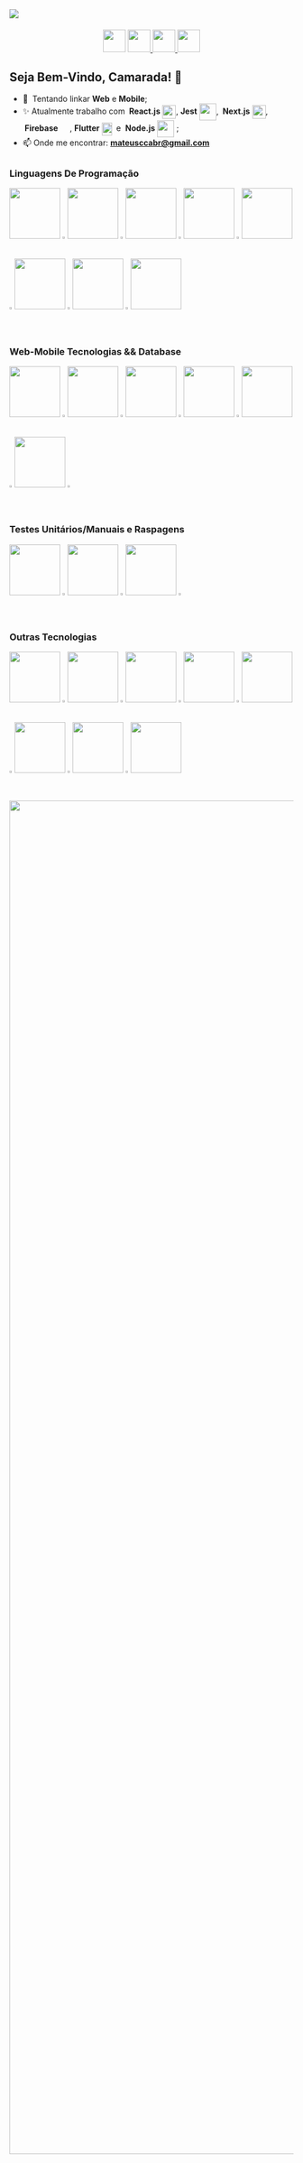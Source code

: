 <div>
    <img src="https://github.com/Cabraiz/Cabraiz/assets/47371964/5efe7ffe-c3c7-483d-abdd-45258fc89237" style="max-width: 100%;">
    <h4 dir="auto"> </h4>
    <p align="center" dir="auto>
    <a href="https://www.linkedin.com/in/cabraiz/" rel="nofollow">
        <img src="![IMG](https://github.com/Cabraiz/Cabraiz/assets/47371964/0981b087-1925-4e81-91ca-d3cadf86fe73)" style="width: 40px">
    </a>
    <a href="mailto:mateusccabr@gmail.com?subject=Hey%20Mateus!&body=Let's%20Start%3F">
        <img src="![19](https://github.com/Cabraiz/Cabraiz/assets/47371964/4aafd12f-5520-4f42-9574-ae6dc25a1c7c)" style="width: 40px">
    </a>
    <a href="https://www.instagram.com/cabraiz/" rel="nofollow">
        <img src="![20](https://github.com/Cabraiz/Cabraiz/assets/47371964/1705a657-272b-42c8-9f15-f7f90513a854)" style="width: 40px">
    </a>
    <a href="https://www.tiktok.com/@cabraiz" rel="nofollow">
        <img src="https://cdn3.iconfinder.com/data/icons/colorful-guache-social-media-logos-1/159/social-media_tiktok-512.png" style="width: 40px">
    </a>
    <h2 dir="auto">Seja Bem-Vindo, Camarada! 🤝</h2>
    <ul dir="auto">
    <li><g-emoji class="g-emoji" alias="seedling" >📱</g-emoji> &nbsp;Tentando linkar <strong>Web</strong> e <strong>Mobile</strong>;</li>
    <li><g-emoji class="g-emoji" alias="sparkles" >✨</g-emoji> Atualmente trabalho com 
    <strong>&nbsp;React.js</strong>
    <img align="center" height="24" width="24" src="https://camo.githubusercontent.com/cda2bff49eb0cd388393e08dd91cc3cf461f095e387d3fdcb8648ab0418010aa/68747470733a2f2f692e67697068792e636f6d2f6d656469612f654e41736a4f353574506267616f72376d612f323030772e77656270" style="max-width: 100%;">,
    <strong>Jest</strong>
    <img align="center" height="30" width="30" src="https://user-images.githubusercontent.com/47371964/214415268-3c63174b-d209-480d-a6e2-f39b71923069.svg" style="max-width: 100%;">,
    <strong>&nbsp;Next.js</strong>
    <img align="center" height="24" width="24" src="https://user-images.githubusercontent.com/47371964/214419003-5a9bfa22-543a-4c4a-b2ed-24cdf76879b3.svg">,
    <strong>&nbsp;Firebase</strong>
    <img align="center" height="25" width="17" src="https://user-images.githubusercontent.com/47371964/224434037-dd6e309a-7a6e-43e4-afd9-cbbfb608a4bb.png">,
    <strong>Flutter</strong>
    <img align="center" height="23" width="18" src="https://user-images.githubusercontent.com/47371964/224443460-f9aea102-02e4-42c1-abd3-ddb58968874c.png" style="max-width: 100%;">&nbsp;&nbsp;e&nbsp;
    <strong>Node.js</strong>
    <img align="center" height="30" width="30" src="https://camo.githubusercontent.com/bb12151c6b0cad592b4b7449df388a6db7aa7ceae45ef7cc03c9d4cab56dc90e/68747470733a2f2f6d65646961332e67697068792e636f6d2f6d656469612f6b64466338667562675333316238447356752f67697068792e77656270"></a> ;</li>
   <li><g-emoji class="g-emoji" alias="sparkles" >📫 Onde me encontrar: <a href="mailto:mateusccabr@gmail.com?subject=Hey%20Mateus!&body=Let's%20Start%3F"><strong>mateusccabr@gmail.com</strong></a> </a></li>
</div>
    <h2 dir="auto"></h2>
    <h3 dir="auto">Linguagens De Programação</h3>
<div>
    <img src="https://github.com/Cabraiz/Cabraiz/assets/47371964/67b35155-3504-4591-9742-9896d24be6bf" style="width: 90px"></a>
    <img src="https://github.com/Cabraiz/Cabraiz/assets/47371964/b1b4f3c9-0553-4367-adfa-44958c40c7b2" style="width: 1%"></a>
    <img src="https://github.com/Cabraiz/Cabraiz/assets/47371964/9bfab8e8-c974-49d2-b258-557a192dd000" style="width: 90px"></a>
    <img src="https://github.com/Cabraiz/Cabraiz/assets/47371964/b1b4f3c9-0553-4367-adfa-44958c40c7b2" style="width: 1%"></a>
    <img src="https://github.com/Cabraiz/Cabraiz/assets/47371964/56cc366f-8074-4206-a143-a357b91c1b81" style="width: 90px"></a>
    <img src="https://github.com/Cabraiz/Cabraiz/assets/47371964/b1b4f3c9-0553-4367-adfa-44958c40c7b2" style="width: 1%"></a>
    <img src="https://github.com/Cabraiz/Cabraiz/assets/47371964/ee5a73e1-edaa-4c73-9da4-34a2fcdef6c6" style="width: 90px"></a>
    <img src="https://github.com/Cabraiz/Cabraiz/assets/47371964/b1b4f3c9-0553-4367-adfa-44958c40c7b2" style="width: 1%"></a>
    <img src="https://github.com/Cabraiz/Cabraiz/assets/47371964/92c92174-c083-449f-9469-f29d8f70a6fa" style="width: 90px"></a>
    <img src="https://github.com/Cabraiz/Cabraiz/assets/47371964/b1b4f3c9-0553-4367-adfa-44958c40c7b2" style="width: 1%"></a>
    <img src="https://github.com/Cabraiz/Cabraiz/assets/47371964/66e82085-9ed4-41a8-b4d3-8f7cc039b5cc" style="width: 90px"></a>
    <img src="https://github.com/Cabraiz/Cabraiz/assets/47371964/b1b4f3c9-0553-4367-adfa-44958c40c7b2" style="width: 1%"></a>
    <img src="https://github.com/Cabraiz/Cabraiz/assets/47371964/33ab41b3-17e1-4ff6-bd90-348feacf8933" style="width: 90px"></a>
    <img src="https://github.com/Cabraiz/Cabraiz/assets/47371964/b1b4f3c9-0553-4367-adfa-44958c40c7b2" style="width: 1%"></a>
    <img src="https://github.com/Cabraiz/Cabraiz/assets/47371964/fbd2051c-ec85-4378-b537-7e7e9dab4eb2" style="width: 90px"></a>
</div>
<h2 dir="auto"></h2>
<h3 dir="auto">Web<b>-</b>Mobile Tecnologias && Database </h3> 
<div>
    <img src="https://github.com/Cabraiz/Cabraiz/assets/47371964/15924689-9cf8-4802-ae96-5270e58433cc" style="width: 90px"></a>
    <img src="https://github.com/Cabraiz/Cabraiz/assets/47371964/b1b4f3c9-0553-4367-adfa-44958c40c7b2" style="width: 1%"></a>
    <img src="https://github.com/Cabraiz/Cabraiz/assets/47371964/9d9f8e7f-c21d-4539-8218-728874cfa7a4" style="width: 90px"></a>
    <img src="https://github.com/Cabraiz/Cabraiz/assets/47371964/b1b4f3c9-0553-4367-adfa-44958c40c7b2" style="width: 1%"></a>
    <img src="https://github.com/Cabraiz/Cabraiz/assets/47371964/858dd041-c3e0-4ceb-bf20-6200df8ea1b4" style="width: 90px"></a>
    <img src="https://github.com/Cabraiz/Cabraiz/assets/47371964/b1b4f3c9-0553-4367-adfa-44958c40c7b2" style="width: 1%"></a>
    <img src="https://github.com/Cabraiz/Cabraiz/assets/47371964/14c2ac35-eb27-4bb2-820c-e5000b5d5943" style="width: 90px"></a>
    <img src="https://github.com/Cabraiz/Cabraiz/assets/47371964/b1b4f3c9-0553-4367-adfa-44958c40c7b2" style="width: 1%"></a>
    <img src="https://github.com/Cabraiz/Cabraiz/assets/47371964/d80723ef-6556-4349-86e6-a6e9b906ea88" style="width: 90px"></a>
    <img src="https://github.com/Cabraiz/Cabraiz/assets/47371964/b1b4f3c9-0553-4367-adfa-44958c40c7b2" style="width: 1%"></a>
    <img src="https://github.com/Cabraiz/Cabraiz/assets/47371964/cc444c30-ad6b-4185-9664-5b7c0be5ee02" style="width: 90px"></a>
    <img src="https://github.com/Cabraiz/Cabraiz/assets/47371964/b1b4f3c9-0553-4367-adfa-44958c40c7b2" style="width: 1%"></a>
</div>
    <h2 dir="auto"></h2>
    <h3 dir="auto">Testes Unitários/Manuais e Raspagens</h3>
<div>
    <img src="https://github.com/Cabraiz/Cabraiz/assets/47371964/38dec3f8-3ba8-4573-9947-34bd92524205" style="width: 90px"></a>
    <img src="https://github.com/Cabraiz/Cabraiz/assets/47371964/b1b4f3c9-0553-4367-adfa-44958c40c7b2" style="width: 1%"></a>
    <img src="https://github.com/Cabraiz/Cabraiz/assets/47371964/3b9a987d-a4c4-48ac-9dab-a88d09029300" style="width: 90px"></a>
    <img src="https://github.com/Cabraiz/Cabraiz/assets/47371964/b1b4f3c9-0553-4367-adfa-44958c40c7b2" style="width: 1%"></a>    
    <img src="https://github.com/Cabraiz/Cabraiz/assets/47371964/661663ff-c968-47f4-a1ee-e2c73b27b29c" style="width: 90px"></a>
    <img src="https://github.com/Cabraiz/Cabraiz/assets/47371964/b1b4f3c9-0553-4367-adfa-44958c40c7b2" style="width: 1%"></a>
</div>
    <h2 dir="auto"></h2>
    <h3 dir="auto">Outras Tecnologias</h3>
    <div>
    <img src="https://github.com/Cabraiz/Cabraiz/assets/47371964/bd2f0996-ca09-4dc4-b506-5afad3dc147d" style="width: 90px"></a>
    <img src="https://github.com/Cabraiz/Cabraiz/assets/47371964/b1b4f3c9-0553-4367-adfa-44958c40c7b2" style="width: 1%"></a>
    <img src="https://github.com/Cabraiz/Cabraiz/assets/47371964/9be1c237-5ffd-4e0d-9106-1c7db57bca55" style="width: 90px"></a>
    <img src="https://github.com/Cabraiz/Cabraiz/assets/47371964/b1b4f3c9-0553-4367-adfa-44958c40c7b2" style="width: 1%"></a>
    <img src="https://github.com/Cabraiz/Cabraiz/assets/47371964/32da5874-752d-41f5-9516-951a2662bcca" style="width: 90px"></a>
    <img src="https://github.com/Cabraiz/Cabraiz/assets/47371964/b1b4f3c9-0553-4367-adfa-44958c40c7b2" style="width: 1%"></a>
    <img src="https://github.com/Cabraiz/Cabraiz/assets/47371964/ea0552f5-f982-45d3-b89e-f307a64419f4" style="width: 90px"></a>
    <img src="https://github.com/Cabraiz/Cabraiz/assets/47371964/b1b4f3c9-0553-4367-adfa-44958c40c7b2" style="width: 1%"></a>
    <img src="https://github.com/Cabraiz/Cabraiz/assets/47371964/3d13f604-cc05-45b3-8125-2dc7b6f52722" style="width: 90px"></a>
    <img src="https://github.com/Cabraiz/Cabraiz/assets/47371964/b1b4f3c9-0553-4367-adfa-44958c40c7b2" style="width: 1%"></a>
    <img src="https://i.imgur.com/rHGMRGR.png" style="width: 90px"></a>
    <img src="https://github.com/Cabraiz/Cabraiz/assets/47371964/b1b4f3c9-0553-4367-adfa-44958c40c7b2" style="width: 1%"></a>
    <img src="https://github.com/Cabraiz/Cabraiz/assets/47371964/59b6b967-1377-4dc1-8c4c-77df51beddb5" style="width: 90px"></a>
    <img src="https://github.com/Cabraiz/Cabraiz/assets/47371964/b1b4f3c9-0553-4367-adfa-44958c40c7b2" style="width: 1%"></a>
    <img src="https://github.com/Cabraiz/Cabraiz/assets/47371964/c17b3d80-4c30-4d30-bd77-33590568cbae" style="width: 90px"></a>
    </div>
    <p align="end" dir="auto">
    <img src="https://github.com/Cabraiz/Cabraiz/assets/47371964/7dd6403d-75ba-46be-abf4-b07a17a77038" style="width: 60vh;">
